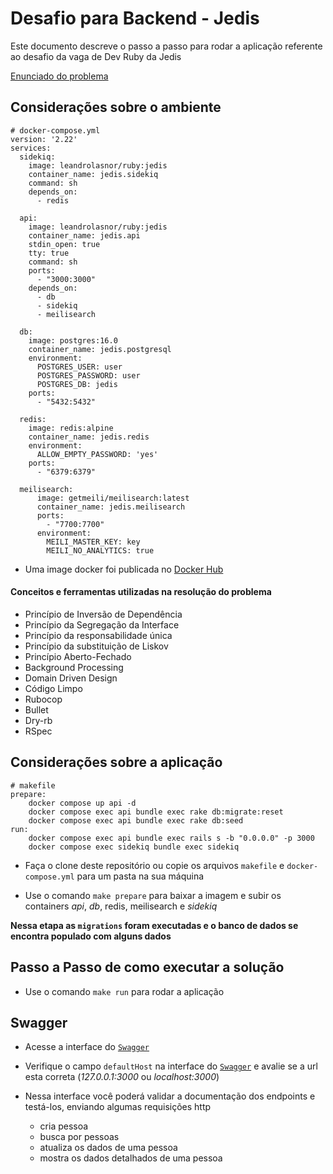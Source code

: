 # Desafio para Backend - Jedis

Este documento descreve o passo a passo para rodar a aplicação referente ao desafio da vaga de Dev Ruby da Jedis

[Enunciado do problema](https://github.com/OM30/desafio-OM30/blob/master/DesafioBackendRuby.md)

## Considerações sobre o ambiente

```
# docker-compose.yml
version: '2.22'
services:
  sidekiq:
    image: leandrolasnor/ruby:jedis
    container_name: jedis.sidekiq
    command: sh
    depends_on:
      - redis

  api:
    image: leandrolasnor/ruby:jedis
    container_name: jedis.api
    stdin_open: true
    tty: true
    command: sh
    ports:
      - "3000:3000"
    depends_on:
      - db
      - sidekiq
      - meilisearch

  db:
    image: postgres:16.0
    container_name: jedis.postgresql
    environment:
      POSTGRES_USER: user
      POSTGRES_PASSWORD: user
      POSTGRES_DB: jedis
    ports:
      - "5432:5432"

  redis:
    image: redis:alpine
    container_name: jedis.redis
    environment:
      ALLOW_EMPTY_PASSWORD: 'yes'
    ports:
      - "6379:6379"

  meilisearch:
      image: getmeili/meilisearch:latest
      container_name: jedis.meilisearch
      ports:
        - "7700:7700"
      environment:
        MEILI_MASTER_KEY: key
        MEILI_NO_ANALYTICS: true
```

* Uma image docker foi publicada no [Docker Hub](https://hub.docker.com/layers/leandrolasnor/ruby/jedis/images/sha256-03046a84e3dadf16f408ea84d1543530091cc75b0a574b8a220bb1c36307a0bc?context=repo)

#### Conceitos e ferramentas utilizadas na resolução do problema
* Princípio de Inversão de Dependência
* Princípio da Segregação da Interface
* Princípio da responsabilidade única
* Princípio da substituição de Liskov
* Princípio Aberto-Fechado
* Background Processing
* Domain Driven Design
* Código Limpo
* Rubocop
* Bullet
* Dry-rb
* RSpec

## Considerações sobre a aplicação

```
# makefile
prepare:
	docker compose up api -d
	docker compose exec api bundle exec rake db:migrate:reset
	docker compose exec api bundle exec rake db:seed
run:
	docker compose exec api bundle exec rails s -b "0.0.0.0" -p 3000
	docker compose exec sidekiq bundle exec sidekiq
```

* Faça o clone deste repositório ou copie os arquivos `makefile` e `docker-compose.yml` para um pasta na sua máquina

* Use o comando `make prepare` para baixar a imagem e subir os containers _api_, _db_, redis, meilisearch e _sidekiq_

__Nessa etapa as `migrations` foram executadas e o banco de dados se encontra populado com alguns dados__

## Passo a Passo de como executar a solução

* Use o comando `make run` para rodar a aplicação

## Swagger

* Acesse a interface do [`Swagger`](http://localhost:3000/api-docs)
* Verifique o campo `defaultHost` na interface do [`Swagger`](http://localhost:3000/api-docs) e avalie se a url esta correta (_127.0.0.1:3000_ ou _localhost:3000_)

* Nessa interface você poderá validar a documentação dos endpoints e testá-los, enviando algumas requisições http

    - cria pessoa
    - busca por pessoas
    - atualiza os dados de uma pessoa
    - mostra os dados detalhados de uma pessoa